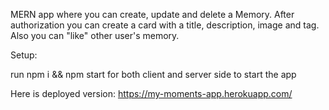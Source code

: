 MERN app where you can create, update and delete a Memory. 
After authorization you can create a card with a title, description, image and tag. 
Also you can "like" other user's memory.

Setup:

run npm i && npm start for both client and server side to start the app

Here is deployed version:
https://my-moments-app.herokuapp.com/
